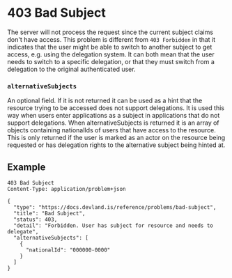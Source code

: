 # 403 Bad Subject

The server will not process the request since the current subject claims don't have access.
This problem is different from `403 Forbidden` in that it indicates that the user might be able to switch to another subject to get access, e.g. using the delegation system. It can both mean that the user needs to switch to a specific delegation, or that they must switch from a delegation to the original authenticated user.

### `alternativeSubjects`

An optional field. If it is not returned it can be used as a hint that the resource trying to be accessed does not support delegations. It is used this way when users enter applications as a subject in applications that do not support delegations.
When alternativeSubjects is returned it is an array of objects containing nationalIds of users that have access to the resource. This is only returned if the user is marked as an actor on the resource being requested or has delegation rights to the alternative subject being hinted at.

## Example

```
403 Bad Subject
Content-Type: application/problem+json

{
  "type": "https://docs.devland.is/reference/problems/bad-subject",
  "title": "Bad Subject",
  "status": 403,
  "detail": "Forbidden. User has subject for resource and needs to delegate",
  "alternativeSubjects": [
    {
      "nationalId": "000000-0000"
    }
  ]
}
```
